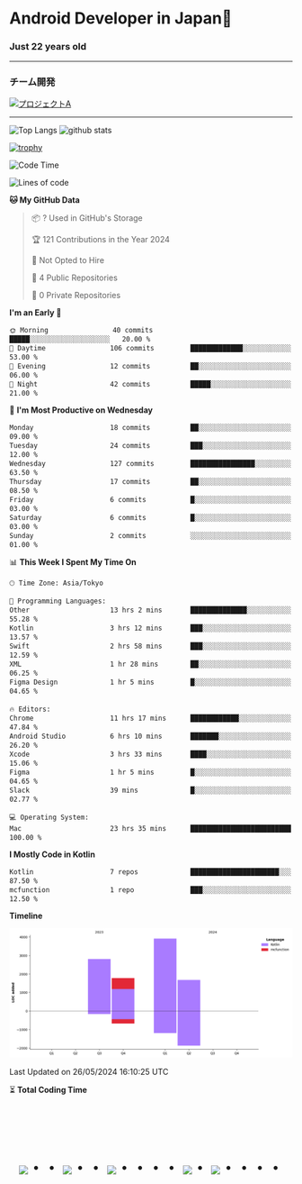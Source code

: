 # Android Developer in Japan👋 
### Just 22 years old 
*************************************
### チーム開発

[![プロジェクトA](https://github-readme-stats.vercel.app/api/pin/?username=N3AttendanceManager&repo=AttendanceApp&bg_color=0d1117&title_color=58a6ff&text_color=c3d1d9)](https://github.com/N3AttendanceManager/AttendanceApp)



------------------------------------------------------------

<p align="left"> 
  <img alt="Top Langs" height="150px" src="https://github-readme-stats.vercel.app/api/top-langs/?username=batapii&layout=compact&count_private=true&show_icons=true&theme=tokyonight" />
  <img alt="github stats" height="150px" src="https://github-readme-stats.vercel.app/api?username=batapii&count_private=true&show_icons=true&show_icons=true&theme=tokyonight" />
</p>

[![trophy](https://github-profile-trophy.vercel.app/?username=batapii&theme=discord)](https://github.com/ryo-ma/github-profile-trophy)



<!--START_SECTION:waka-->
![Code Time](http://img.shields.io/badge/Code%20Time-90%20hrs%2055%20mins-blue)

![Lines of code](https://img.shields.io/badge/From%20Hello%20World%20I%27ve%20Written-10.2%20thousand%20lines%20of%20code-blue)

**🐱 My GitHub Data** 

> 📦 ? Used in GitHub's Storage 
 > 
> 🏆 121 Contributions in the Year 2024
 > 
> 🚫 Not Opted to Hire
 > 
> 📜 4 Public Repositories 
 > 
> 🔑 0 Private Repositories 
 > 
**I'm an Early 🐤** 

```text
🌞 Morning                40 commits          █████░░░░░░░░░░░░░░░░░░░░   20.00 % 
🌆 Daytime                106 commits         █████████████░░░░░░░░░░░░   53.00 % 
🌃 Evening                12 commits          ██░░░░░░░░░░░░░░░░░░░░░░░   06.00 % 
🌙 Night                  42 commits          █████░░░░░░░░░░░░░░░░░░░░   21.00 % 
```
📅 **I'm Most Productive on Wednesday** 

```text
Monday                   18 commits          ██░░░░░░░░░░░░░░░░░░░░░░░   09.00 % 
Tuesday                  24 commits          ███░░░░░░░░░░░░░░░░░░░░░░   12.00 % 
Wednesday                127 commits         ████████████████░░░░░░░░░   63.50 % 
Thursday                 17 commits          ██░░░░░░░░░░░░░░░░░░░░░░░   08.50 % 
Friday                   6 commits           █░░░░░░░░░░░░░░░░░░░░░░░░   03.00 % 
Saturday                 6 commits           █░░░░░░░░░░░░░░░░░░░░░░░░   03.00 % 
Sunday                   2 commits           ░░░░░░░░░░░░░░░░░░░░░░░░░   01.00 % 
```


📊 **This Week I Spent My Time On** 

```text
🕑︎ Time Zone: Asia/Tokyo

💬 Programming Languages: 
Other                    13 hrs 2 mins       ██████████████░░░░░░░░░░░   55.28 % 
Kotlin                   3 hrs 12 mins       ███░░░░░░░░░░░░░░░░░░░░░░   13.57 % 
Swift                    2 hrs 58 mins       ███░░░░░░░░░░░░░░░░░░░░░░   12.59 % 
XML                      1 hr 28 mins        ██░░░░░░░░░░░░░░░░░░░░░░░   06.25 % 
Figma Design             1 hr 5 mins         █░░░░░░░░░░░░░░░░░░░░░░░░   04.65 % 

🔥 Editors: 
Chrome                   11 hrs 17 mins      ████████████░░░░░░░░░░░░░   47.84 % 
Android Studio           6 hrs 10 mins       ███████░░░░░░░░░░░░░░░░░░   26.20 % 
Xcode                    3 hrs 33 mins       ████░░░░░░░░░░░░░░░░░░░░░   15.06 % 
Figma                    1 hr 5 mins         █░░░░░░░░░░░░░░░░░░░░░░░░   04.65 % 
Slack                    39 mins             █░░░░░░░░░░░░░░░░░░░░░░░░   02.77 % 

💻 Operating System: 
Mac                      23 hrs 35 mins      █████████████████████████   100.00 % 
```

**I Mostly Code in Kotlin** 

```text
Kotlin                   7 repos             ██████████████████████░░░   87.50 % 
mcfunction               1 repo              ███░░░░░░░░░░░░░░░░░░░░░░   12.50 % 
```



**Timeline**

![Lines of Code chart](https://raw.githubusercontent.com/batapii/batapii/main/assets/bar_graph.png)


 Last Updated on 26/05/2024 16:10:25 UTC
<!--END_SECTION:waka-->

⏳ **Total Coding Time**

<!--START_SECTION:waka-total-coding-time-->
<!--END_SECTION:waka-total-coding-time-->


<!-- --------------------------------- :) ---------------------------------- -->




<br><br><br>

<div align="center">
    <h1>
        <img src="https://user-images.githubusercontent.com/44926913/175852850-3fb6c715-1856-41ff-8c1f-94ce3b03b458.gif">・・
        <img src="https://user-images.githubusercontent.com/44926913/175853109-f8850656-6704-4a8a-bee6-9aca154d929b.gif">・・
        <img src="https://user-images.githubusercontent.com/44926913/175853154-5449d974-975e-44a6-ab84-a86031265e40.gif">・・・・
        <img src="https://user-images.githubusercontent.com/44926913/175853109-f8850656-6704-4a8a-bee6-9aca154d929b.gif">・
        <img src="https://user-images.githubusercontent.com/44926913/175853154-5449d974-975e-44a6-ab84-a86031265e40.gif">・・・・
    </h1>
  </div>
<br><br><br>





<!--
**batapii/batapii** is a ✨ _special_ ✨ repository because its `README.md` (this file) appears on your GitHub profile.

Here are some ideas to get you started:

- 🔭 I’m currently working on ...
- 🌱 I’m currently learning ...
- 👯 I’m looking to collaborate on ...
- 🤔 I’m looking for help with ...
- 💬 Ask me about ...
- 📫 How to reach me: ...
- 😄 Pronouns: ...
- ⚡ Fun fact: ...
-->
